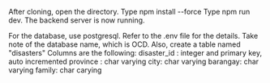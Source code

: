 After cloning, open the directory.
Type npm install --force
Type npm run dev.
The backend server is now running.

For the database, use postgresql.
Refer to the .env file for the details.
Take note of the database name, which is OCD.
Also, create a table named "disasters"
Columns are the following:
disaster_id : integer and primary key, auto incremented
province : char varying
city: char varying
barangay: char varying
family: char carying
